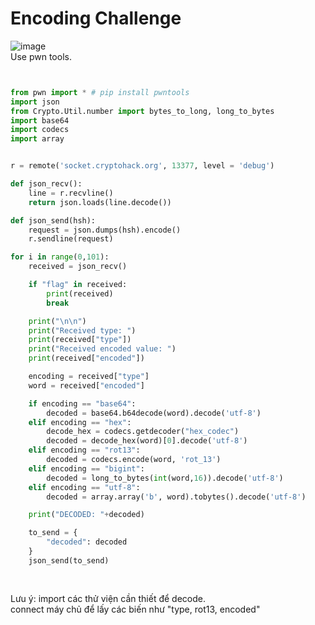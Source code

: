# Encoding Challenge  
![image](https://user-images.githubusercontent.com/97203151/221130451-cdfc2119-df2e-4ef8-88d5-093d7810b07e.png)  
Use pwn tools.  
```Python


from pwn import * # pip install pwntools
import json
from Crypto.Util.number import bytes_to_long, long_to_bytes
import base64
import codecs
import array


r = remote('socket.cryptohack.org', 13377, level = 'debug')

def json_recv():
	line = r.recvline()
	return json.loads(line.decode())

def json_send(hsh):
	request = json.dumps(hsh).encode()
	r.sendline(request)

for i in range(0,101):
	received = json_recv()

	if "flag" in received:
		print(received)
		break

	print("\n\n")
	print("Received type: ")
	print(received["type"])
	print("Received encoded value: ")
	print(received["encoded"])

	encoding = received["type"]
	word = received["encoded"]

	if encoding == "base64":
		decoded = base64.b64decode(word).decode('utf-8')
	elif encoding == "hex": 
		decode_hex = codecs.getdecoder("hex_codec")
		decoded = decode_hex(word)[0].decode('utf-8')
	elif encoding == "rot13":
		decoded = codecs.encode(word, 'rot_13')
	elif encoding == "bigint":
		decoded = long_to_bytes(int(word,16)).decode('utf-8')
	elif encoding == "utf-8": 
		decoded = array.array('b', word).tobytes().decode('utf-8')

	print("DECODED: "+decoded)

	to_send = {
		"decoded": decoded
	}
	json_send(to_send)
  
  
  ```  
  Lưu ý: import các thử viện cần thiết để decode.  
  connect máy chủ để lấy các biến như "type, rot13, encoded"
  
